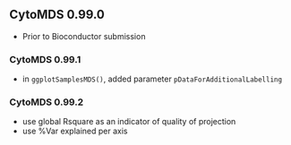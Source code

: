 ## CytoMDS 0.99.0

- Prior to Bioconductor submission

### CytoMDS 0.99.1
- in `ggplotSamplesMDS()`, added parameter `pDataForAdditionalLabelling`

### CytoMDS 0.99.2
- use global Rsquare as an indicator of quality of projection
- use %Var explained per axis